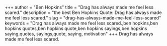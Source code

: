 +++
author = "Ben Hopkins"
title = "Drag has always made me feel less scared."
description = "the best Ben Hopkins Quote: Drag has always made me feel less scared."
slug = "drag-has-always-made-me-feel-less-scared"
keywords = "Drag has always made me feel less scared.,ben hopkins,ben hopkins quotes,ben hopkins quote,ben hopkins sayings,ben hopkins saying,quotes, sayings,quote, saying, motivation"
+++
Drag has always made me feel less scared.

